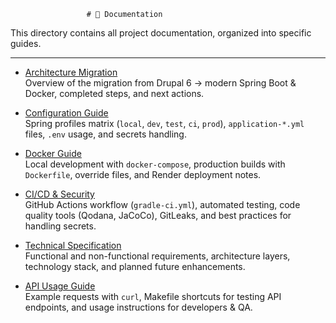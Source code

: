                      # 📖 Documentation

This directory contains all project documentation, organized into specific guides.

---

- [Architecture Migration](./ARCHITECTURE_MIGRATION.md)  
  Overview of the migration from Drupal 6 → modern Spring Boot & Docker, completed steps, and next actions.

- [Configuration Guide](./CONFIG_GUIDE.md)  
  Spring profiles matrix (`local`, `dev`, `test`, `ci`, `prod`), `application-*.yml` files, `.env` usage, and secrets handling.

- [Docker Guide](./DOCKER_GUIDE.md)  
  Local development with `docker-compose`, production builds with `Dockerfile`, override files, and Render deployment notes.

- [CI/CD & Security](./CI_CD_SECURITY.md)  
  GitHub Actions workflow (`gradle-ci.yml`), automated testing, code quality tools (Qodana, JaCoCo), GitLeaks, and best practices for handling secrets.

- [Technical Specification](./TECHNICAL_SPEC.md)  
  Functional and non-functional requirements, architecture layers, technology stack, and planned future enhancements.

- [API Usage Guide](./API_USAGE.md)  
  Example requests with `curl`, Makefile shortcuts for testing API endpoints, and usage instructions for developers & QA.